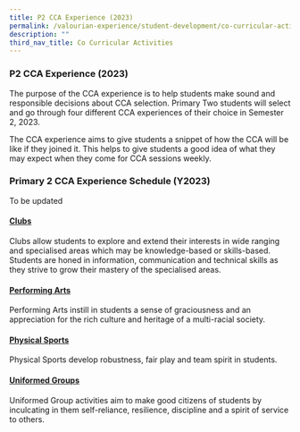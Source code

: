```yaml
---
title: P2 CCA Experience (2023)
permalink: /valourian-experience/student-development/co-curricular-activities/p2-cca-experience-2023/
description: ""
third_nav_title: Co Curricular Activities
---
```

### P2 CCA Experience (2023)
The purpose of the CCA experience is to help students make sound and responsible decisions about CCA selection. Primary Two students will select and go through four different CCA experiences of their choice in Semester 2, 2023.

The CCA experience aims to give students a snippet of how the CCA will be like if they joined it. This helps to give students a good idea of what they may expect when they come for CCA sessions weekly.  
  

### Primary 2 CCA Experience Schedule (Y2023)

To be updated

#### [**Clubs**](/student-development/co-curricular-activities/clubs/)<br>
Clubs allow students to explore and extend their interests in wide ranging and specialised areas which may be knowledge-based or skills-based. Students are honed in information, communication and technical skills as they strive to grow their mastery of the specialised areas.

#### [**Performing Arts**](/student-development/co-curricular-activities/performing-arts/)<br>
Performing Arts instill in students a sense of graciousness and an appreciation for the rich culture and heritage of a multi-racial society.&nbsp;

#### [**Physical Sports**](/student-development/co-curricular-activities/physical-sports/)<br>
Physical Sports develop robustness, fair play and team spirit in students.

#### [**Uniformed Groups**](/student-development/co-curricular-activities/uniformed-groups/)<br>
Uniformed Group activities aim to make good citizens of students by inculcating in them self-reliance, resilience, discipline and a spirit of service to others.
